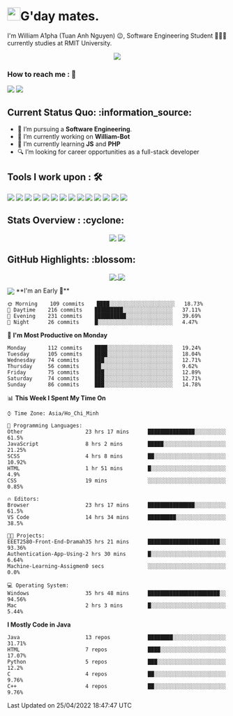<h1><img src="https://emojis.slackmojis.com/emojis/images/1531849430/4246/blob-sunglasses.gif?1531849430" width="30"/>G'day mates.</h1>

I'm William A1pha (Tuan Anh Nguyen) 😉, Software Engineering Student 👨🏻‍💻 currently studies at RMIT University.
<p align="center"><img src="https://readme-typing-svg.herokuapp.com?vCenter=true&width=500&lines=Software+Engineering+Student;Year+Two;RMIT+University" /></p>

### How to reach me : :iphone:
<a href="mailto: tuananh131001@gmail.com">
<a href="https://www.linkedin.com/in/tu%E1%BA%A5n-anh-nguy%E1%BB%85n-2051281b4/"><img src="https://img.shields.io/badge/WilliamA1pha-%230077B5.svg?&style=for-the-badge&logo=linkedin&logoColor=white" ></a>  <a href="http://discordapp.com/users/331413468202926081"><img src="https://img.shields.io/badge/Discord-5865F2?style=for-the-badge&logo=discord&logoColor=white" ></a>  
  
 <h2>Current Status Quo: :information_source:</h2>
  
- 💼 I’m pursuing a <strong>Software Engineering</strong>.
- 🔭 I’m currently working on <strong>William-Bot</strong> 
- 🌱 I’m currently learning <strong>JS</strong> and <strong>PHP</strong>
- 🔍 I’m looking for career opportunities as a full-stack developer
 <h2>Tools I work upon : 🛠</h2>
  
<!-- <img src="">   -->
<img src="https://img.shields.io/badge/HTML5-E34F26?style=for-the-badge&logo=html5&logoColor=white">  <img src="https://img.shields.io/badge/CSS3-1572B6?style=for-the-badge&logo=css3&logoColor=white">   <img src="https://img.shields.io/badge/Java%20-%23E00033.svg?&style=for-the-badge&logo=java&logoColor=white">   <img src="https://img.shields.io/badge/python%20-%2314354C.svg?&style=for-the-badge&logo=python&logoColor=white">   <img src="https://img.shields.io/badge/c++%20-%2300599C.svg?&style=for-the-badge&logo=c%2B%2B&logoColor=white">   <img src="https://img.shields.io/badge/MySQL-005C84?style=for-the-badge&logo=mysql&logoColor=white">    <img src="https://img.shields.io/badge/git%20-%23F05032.svg?&style=for-the-badge&logo=git&logoColor=white"/>   <img src="http://img.shields.io/badge/-VS%20Code-000000?style=for-the-badge&logo=Visual-studio-code&logoColor=blue"> <img src="https://img.shields.io/badge/Arduino_IDE-00979D?style=for-the-badge&logo=arduino&logoColor=white"> <img src="https://img.shields.io/badge/Codewars-B1361E?style=for-the-badge&logo=Codewars&logoColor=white"> <img src="https://img.shields.io/badge/PyCharm-000000.svg?&style=for-the-badge&logo=PyCharm&logoColor=white"> <img src="https://img.shields.io/badge/Visual_Studio-5C2D91?style=for-the-badge&logo=visual%20studio&logoColor=white">  <img src="https://img.shields.io/badge/Visual_Studio_Code-0078D4?style=for-the-badge&logo=visual%20studio%20code&logoColor=white"> <img src="https://img.shields.io/badge/-Hackerrank-2EC866?style=for-the-badge&logo=HackerRank&logoColor=white">

  <h2>Stats Overview : :cyclone: </h2>
  <p align="center">
<img align="center" src="https://github-readme-stats.vercel.app/api?username=wi2liamalpha&show_icons=true&count_private=true&hide=stars&include_all_commits=false&theme=aura" />
<img align="center" src="https://github-profile-trophy.vercel.app/?username=wi2liamalpha&theme=dracula&no-bg=true&row=1"/>
  </p>

  <h2>GitHub Highlights: :blossom:</h2>
  <p align="center">
<a href="">
  <img align="center" src="https://github-readme-stats.vercel.app/api/top-langs/?username=wi2liamalpha&langs_count=8&layout=compact&theme=material-palenight&hide=html,Tcl" />
</a>
<a href="">
  <img align="center" src="http://github-readme-streak-stats.herokuapp.com?user=wi2liamalpha&theme=material-palenight"/>
</a>
  </p>
 <img align="center" src="https://activity-graph.herokuapp.com/graph?username=wi2liamalpha&theme=react-dark"/>
<!--START_SECTION:waka-->
**I'm an Early 🐤** 

```text
🌞 Morning    109 commits    ████░░░░░░░░░░░░░░░░░░░░░   18.73% 
🌆 Daytime    216 commits    █████████░░░░░░░░░░░░░░░░   37.11% 
🌃 Evening    231 commits    ██████████░░░░░░░░░░░░░░░   39.69% 
🌙 Night      26 commits     █░░░░░░░░░░░░░░░░░░░░░░░░   4.47%

```
📅 **I'm Most Productive on Monday** 

```text
Monday       112 commits    ████░░░░░░░░░░░░░░░░░░░░░   19.24% 
Tuesday      105 commits    ████░░░░░░░░░░░░░░░░░░░░░   18.04% 
Wednesday    74 commits     ███░░░░░░░░░░░░░░░░░░░░░░   12.71% 
Thursday     56 commits     ██░░░░░░░░░░░░░░░░░░░░░░░   9.62% 
Friday       75 commits     ███░░░░░░░░░░░░░░░░░░░░░░   12.89% 
Saturday     74 commits     ███░░░░░░░░░░░░░░░░░░░░░░   12.71% 
Sunday       86 commits     ███░░░░░░░░░░░░░░░░░░░░░░   14.78%

```


📊 **This Week I Spent My Time On** 

```text
⌚︎ Time Zone: Asia/Ho_Chi_Minh

💬 Programming Languages: 
Other                    23 hrs 17 mins      ███████████████░░░░░░░░░░   61.5% 
JavaScript               8 hrs 2 mins        █████░░░░░░░░░░░░░░░░░░░░   21.25% 
SCSS                     4 hrs 8 mins        ██░░░░░░░░░░░░░░░░░░░░░░░   10.92% 
HTML                     1 hr 51 mins        █░░░░░░░░░░░░░░░░░░░░░░░░   4.9% 
CSS                      19 mins             ░░░░░░░░░░░░░░░░░░░░░░░░░   0.85%

🔥 Editors: 
Browser                  23 hrs 17 mins      ███████████████░░░░░░░░░░   61.5% 
VS Code                  14 hrs 34 mins      █████████░░░░░░░░░░░░░░░░   38.5%

🐱‍💻 Projects: 
EEET2580-Front-End-Dramah35 hrs 21 mins      ███████████████████████░░   93.36% 
Authentication-App-Using-2 hrs 30 mins       █░░░░░░░░░░░░░░░░░░░░░░░░   6.64% 
Machine-Learning-Assigmen0 secs              ░░░░░░░░░░░░░░░░░░░░░░░░░   0.0%

💻 Operating System: 
Windows                  35 hrs 48 mins      ███████████████████████░░   94.56% 
Mac                      2 hrs 3 mins        █░░░░░░░░░░░░░░░░░░░░░░░░   5.44%

```

**I Mostly Code in Java** 

```text
Java                     13 repos            ████████░░░░░░░░░░░░░░░░░   31.71% 
HTML                     7 repos             ████░░░░░░░░░░░░░░░░░░░░░   17.07% 
Python                   5 repos             ███░░░░░░░░░░░░░░░░░░░░░░   12.2% 
C                        4 repos             ██░░░░░░░░░░░░░░░░░░░░░░░   9.76% 
C++                      4 repos             ██░░░░░░░░░░░░░░░░░░░░░░░   9.76%

```



 Last Updated on 25/04/2022 18:47:47 UTC
<!--END_SECTION:waka-->
